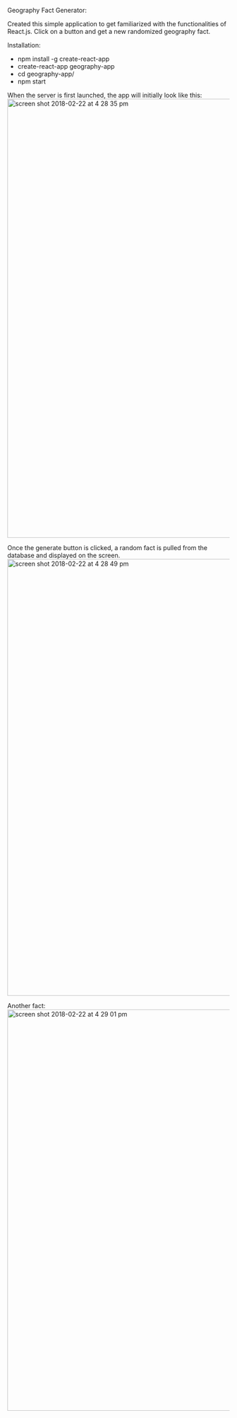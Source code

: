 Geography Fact Generator:

Created this simple application to get familiarized with the functionalities of React.js. Click on a button and get a new randomized geography fact. 

Installation:
- npm install -g create-react-app
- create-react-app geography-app
- cd geography-app/
- npm start


When the server is first launched, the app will initially look like this:
<img width="992" alt="screen shot 2018-02-22 at 4 28 35 pm" src="https://user-images.githubusercontent.com/33558734/36572165-18250d4c-17ef-11e8-828e-abde0bf33576.png">

Once the generate button is clicked, a random fact is pulled from the database and displayed on the screen.
<img width="987" alt="screen shot 2018-02-22 at 4 28 49 pm" src="https://user-images.githubusercontent.com/33558734/36572642-d13def0e-17f1-11e8-8963-8ff2848db259.png">

Another fact:
<img width="907" alt="screen shot 2018-02-22 at 4 29 01 pm" src="https://user-images.githubusercontent.com/33558734/36572695-1bd9739e-17f2-11e8-91e5-ca3e98ed5eea.png">
